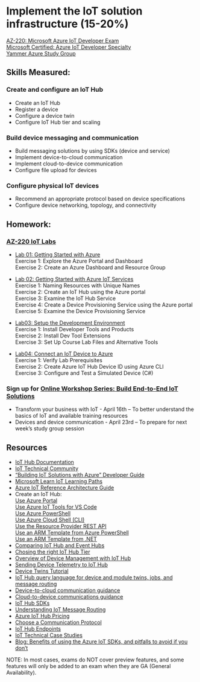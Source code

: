 # Implement the IoT solution infrastructure (15-20%)

[AZ-220: Microsoft Azure IoT Developer Exam](https://docs.microsoft.com/en-us/learn/certifications/exams/az-220)
<br />[Microsoft Certified: Azure IoT Developer Specialty](https://docs.microsoft.com/en-us/learn/certifications/azure-iot-developer-specialty)
<br />[Yammer Azure Study Group](http://aka.ms/azurecsg)

## Skills Measured:
### Create and configure an IoT Hub
* Create an IoT Hub
* Register a device
* Configure a device twin
* Configure IoT Hub tier and scaling

### Build device messaging and communication
* Build messaging solutions by using SDKs (device and service)
* Implement device-to-cloud communication
* Implement cloud-to-device communication
* Configure file upload for devices

### Configure physical IoT devices
* Recommend an appropriate protocol based on device specifications
* Configure device networking, topology, and connectivity

## Homework:
### [AZ-220 IoT Labs](https://microsoftlearning.github.io/AZ-220-Microsoft-Azure-IoT-Developer/Instructions/Labs/LAB_AK_01-getting-started-with-azure.html) 
* [Lab 01: Getting Started with Azure](https://microsoftlearning.github.io/AZ-220-Microsoft-Azure-IoT-Developer/Instructions/Labs/LAB_AK_01-getting-started-with-azure.html)
<br />Exercise 1: Explore the Azure Portal and Dashboard
<br />Exercise 2: Create an Azure Dashboard and Resource Group

* [Lab 02: Getting Started with Azure IoT Services](https://microsoftlearning.github.io/AZ-220-Microsoft-Azure-IoT-Developer/Instructions/Labs/LAB_AK_02-getting-started-with-azure-iot-services.html)
<br />Exercise 1: Naming Resources with Unique Names
<br />Exercise 2: Create an IoT Hub using the Azure portal
<br />Exercise 3: Examine the IoT Hub Service
<br />Exercise 4: Create a Device Provisioning Service using the Azure portal
<br />Exercise 5: Examine the Device Provisioning Service

* [Lab03: Setup the Development Environment](https://microsoftlearning.github.io/AZ-220-Microsoft-Azure-IoT-Developer/Instructions/Labs/LAB_AK_03-set-up-the-development-environment.html)
<br />Exercise 1: Install Developer Tools and Products
<br />Exercise 2: Install Dev Tool Extensions
<br />Exercise 3: Set Up Course Lab Files and Alternative Tools

* [Lab04: Connect an IoT Device to Azure](https://microsoftlearning.github.io/AZ-220-Microsoft-Azure-IoT-Developer/Instructions/Labs/LAB_AK_04-connect-iot-device-to-azure.html)
<br />Exercise 1: Verify Lab Prerequisites
<br />Exercise 2: Create Azure IoT Hub Device ID using Azure CLI
<br />Exercise 3: Configure and Test a Simulated Device (C#)

### Sign up for [Online Workshop Series: Build End-to-End IoT Solutions](https://aka.ms/IoT-online-workshop)
* Transform your business with IoT - April 16th – To better understand the basics of IoT and available training resources
* Devices and device communication - April 23rd – To prepare for next week’s study group session

## Resources
* [IoT Hub Documentation](https://docs.microsoft.com/en-us/azure/iot-hub/)
* [IoT Technical Community](https://techcommunity.microsoft.com/t5/internet-of-things-iot/ct-p/IoT)
* [“Building IoT Solutions with Azure” Developer Guide](https://discover.Microsoft.com/azure-iot-building-solutions-dev-guide)
* [Microsoft Learn IoT Learning Paths](http://aka.ms/mslearniot)
* [Azure IoT Reference Architecture Guide](https://docs.Microsoft.com/azure/architecture/reference-architectures/iot)
* Create an IoT Hub:
<br />[Use Azure Portal](https://docs.microsoft.com/en-us/azure/iot-hub/iot-hub-create-through-portal)
<br />[Use Azure IoT Tools for VS Code](https://docs.microsoft.com/en-us/azure/iot-hub/iot-hub-create-use-iot-toolkit)
<br />[Use Azure PowerShell](https://docs.microsoft.com/en-us/azure/iot-hub/iot-hub-create-using-powershell)
<br />[Use Azure Cloud Shell (CLI)](https://docs.microsoft.com/en-us/azure/iot-hub/iot-hub-create-using-cli)
<br />[Use the Resource Provider REST API](https://docs.microsoft.com/en-us/azure/iot-hub/iot-hub-rm-rest)
<br />[Use an ARM Template from Azure PowerShell](https://docs.microsoft.com/en-us/azure/iot-hub/iot-hub-rm-template-powershell)
<br />[Use an ARM Template from .NET](https://docs.microsoft.com/en-us/azure/iot-hub/iot-hub-rm-template-powershell)
* [Comparing IoT Hub and Event Hubs](https://docs.microsoft.com/en-us/azure/iot-hub/iot-hub-compare-event-hubs)
* [Chosing the right IoT Hub Tier](https://docs.microsoft.com/en-us/azure/iot-hub/iot-hub-scaling)
* [Overview of Device Management with IoT Hub](https://docs.microsoft.com/en-us/azure/iot-hub/iot-hub-device-management-overview)
* [Sending Device Telemetry to IoT Hub](https://docs.microsoft.com/en-us/azure/iot-hub/quickstart-send-telemetry-cli)
* [Device Twins Tutorial](https://docs.microsoft.com/en-us/azure/iot-hub/tutorial-device-twins)
* [IoT Hub query language for device and module twins, jobs, and message routing](https://docs.microsoft.com/en-us/azure/iot-hub/iot-hub-devguide-query-language)
* [Device-to-cloud communication guidance](https://docs.microsoft.com/en-us/azure/iot-hub/iot-hub-devguide-d2c-guidance)
* [Cloud-to-device communications guidance](https://docs.microsoft.com/en-us/azure/iot-hub/iot-hub-devguide-c2d-guidance)
* [IoT Hub SDKs](https://docs.microsoft.com/en-us/azure/iot-hub/iot-hub-devguide-sdks)
* [Understanding IoT Message Routing](https://docs.microsoft.com/en-us/azure/iot-hub/iot-hub-devguide-messages-d2c)
* [Azure IoT Hub Pricing](https://azure.microsoft.com/en-us/pricing/details/iot-hub/)
* [Choose a Communication Protocol](https://docs.microsoft.com/en-us/azure/iot-hub/iot-hub-devguide-protocols)
* [IoT Hub Endpoints](https://docs.microsoft.com/en-us/azure/iot-hub/iot-hub-devguide-endpoints)
* [IoT Technical Case Studies](https://microsoft.github.io/techcasestudies/#technology=IoT&sortBy=featured)
* [Blog: Benefits of using the Azure IoT SDKs, and pitfalls to avoid if you don’t](https://azure.microsoft.com/en-us/blog/benefits-of-using-the-azure-iot-sdks-in-your-azure-iot-solution/)

NOTE: In most cases, exams do NOT cover preview features, and some features will only be
added to an exam when they are GA (General Availability).
